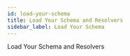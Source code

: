 ```yaml
---
id: load-your-schema
title: Load Your Schema and Resolvers
sidebar_label: Load Your Schema
---
```


Load Your Schema and Resolvers

